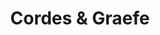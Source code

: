 ---
title: "Cordes & Graefe"
url: /buchholz-in-der-nordheide/cordes-und-graefe/
shop: Großhandel
---